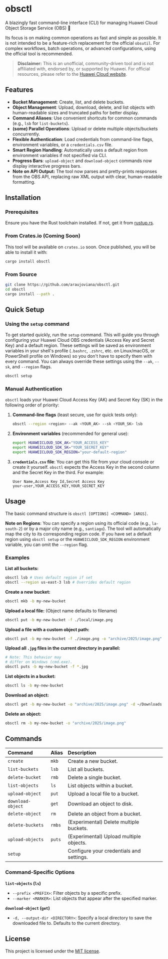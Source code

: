 # obsctl

A blazingly fast command-line interface (CLI) for managing Huawei Cloud Object Storage Service (OBS) 🚀

Its focus is on making common operations as fast and simple as possible. It is not intended to be a feature-rich replacement for the official `obsutil`. For complex workflows, batch operations, or advanced configurations, using the official tool is recommended.

> **Disclaimer:** This is an unofficial, community-driven tool and is not affiliated with, endorsed by, or supported by Huawei. For official resources, please refer to the [Huawei Cloud website](https://www.huaweicloud.com/).

## Features

-   **Bucket Management**: Create, list, and delete buckets.
-   **Object Management**: Upload, download, delete, and list objects with human-readable sizes and truncated paths for better display.
-   **Command Aliases**: Use convenient shortcuts for common commands (e.g., `lsb` for `list-buckets`).
-   **(some) Parallel Operations**: Upload or delete multiple objects/buckets concurrently.
-   **Flexible Authentication**: Load credentials from command-line flags, environment variables, or a `credentials.csv` file.
-   **Smart Region Handling**: Automatically uses a default region from environment variables if not specified via CLI.
-   **Progress Bars**: `upload-object` and `download-object` commands now display interactive progress bars.
-   **Note on API Output:** The tool now parses and pretty-prints responses from the OBS API, replacing raw XML output with clear, human-readable formatting.

## Installation

### Prerequisites

Ensure you have the Rust toolchain installed. If not, get it from [rustup.rs](https://rustup.rs/).

### From Crates.io (Coming Soon)

This tool will be available on `crates.io` soon. Once published, you will be able to install it with:
```bash
cargo install obsctl
```

### From Source

```bash
git clone https://github.com/araujoviana/obsctl.git
cd obsctl
cargo install --path .
```

## Quick Setup

### Using the `setup` command

To get started quickly, run the `setup` command. This will guide you through configuring your Huawei Cloud OBS credentials (Access Key and Secret Key) and a default region. These settings will be saved as environment variables in your shell's profile (`.bashrc`, `.zshrc`, etc. on Linux/macOS, or PowerShell profile on Windows) so you don't have to specify them with every command. You can always override these settings using the `--ak`, `--sk`, and `--region` flags.

```bash
obsctl setup
```

### Manual Authentication

`obsctl` loads your Huawei Cloud Access Key (AK) and Secret Key (SK) in the following order of priority:

1.  **Command-line flags** (least secure, use for quick tests only):
    ```bash
    obsctl --region <region> --ak <YOUR_AK> --sk <YOUR_SK> lsb
    ```

2.  **Environment variables** (recommended for general use):
    ```bash
    export HUAWEICLOUD_SDK_AK="YOUR_ACCESS_KEY"
    export HUAWEICLOUD_SDK_SK="YOUR_SECRET_KEY"
    export HUAWEICLOUD_SDK_REGION="your-default-region"
    ```

3.  **`credentials.csv` file**:
    You can get this file from your cloud console or create it yourself. `obsctl` expects the Access Key in the second column and the Secret Key in the third. For example:
    ```csv
    User Name,Access Key Id,Secret Access Key
    your-user,YOUR_ACCESS_KEY,YOUR_SECRET_KEY
    ```

## Usage

The basic command structure is `obsctl [OPTIONS] <COMMAND> [ARGS]`.

**Note on Regions**: You can specify a region using its official code (e.g., `la-south-2`) or by a major city name (e.g., `santiago`). The tool will automatically map the city to its corresponding region code. If you have set a default region using `obsctl setup` or the `HUAWEICLOUD_SDK_REGION` environment variable, you can omit the `--region` flag.

### Examples

**List all buckets:**
```bash
obsctl lsb # Uses default region if set
obsctl --region us-east-3 lsb # Overrides default region
```

**Create a new bucket:**
```bash
obsctl mkb -b my-new-bucket
```

**Upload a local file:** (Object name defaults to filename)
```bash
obsctl put -b my-new-bucket -f ./local/image.png
```

**Upload a file with a custom object path:**
```bash
obsctl put -b my-new-bucket -f ./image.png -o "archive/2025/image.png"
```

**Upload all `.jpg` files in the current directory in parallel:**
```bash
# Note: This behavior may
# differ on Windows (cmd.exe).
obsctl puts -b my-new-bucket -f *.jpg
```

**List objects in a bucket:**
```bash
obsctl ls -b my-new-bucket
```

**Download an object:**
```bash
obsctl get -b my-new-bucket -o "archive/2025/image.png" -d ~/Downloads
```

**Delete an object:**
```bash
obsctl rm -b my-new-bucket -o "archive/2025/image.png"
```

## Commands

| Command | Alias | Description                               |
| :------ | :---- | :---------------------------------------- |
| `create`  | `mkb` | Create a new bucket.                      |
| `list-buckets`|`lsb` | List all buckets.                         |
| `delete-bucket`|`rmb`| Delete a single bucket.                   |
| `list-objects`|`ls` | List objects within a bucket.             |
| `upload-object`|`put`| Upload a local file to a bucket.        |
| `download-object`|`get`| Download an object to disk.               |
| `delete-object`|`rm`| Delete an object from a bucket.           |
| `delete-buckets`|`rmbs`| (Experimental) Delete multiple buckets.   |
| `upload-objects`|`puts`| (Experimental) Upload multiple objects.   |
| `setup`   |       | Configure your credentials and settings.  |

### Command-Specific Options

**`list-objects` (`ls`)**

-   `--prefix <PREFIX>`: Filter objects by a specific prefix.
-   `--marker <MARKER>`: List objects that appear after the specified marker.

**`download-object` (`get`)**

-   `-d, --output-dir <DIRECTORY>`: Specify a local directory to save the downloaded file to. Defaults to the current directory.

## License

This project is licensed under the [MIT license](http://opensource.org/licenses/MIT).